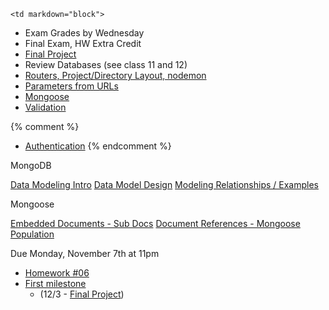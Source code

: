 	<td markdown="block">

* Exam Grades by Wednesday
* Final Exam, HW Extra Credit
* [Final Project](final-project.html)
* Review Databases (see class 11 and 12)
* [Routers, Project/Directory Layout, nodemon](slides/15/layout.html)
* [Parameters from URLs](slides/15/params.html)
* [Mongoose](slides/15/mongoose.html)
* [Validation](slides/15/validation.html)


{% comment %}
* [Authentication](slides/15/auth.html)
{% endcomment %}

<!-- 
* [](slides//.html)
* [](slides//.html)
-->
</td>
	<td markdown="block">
MongoDB

[Data Modeling Intro](https://docs.mongodb.com/manual/core/data-modeling-introduction/)
[Data Model Design](https://docs.mongodb.com/v3.2/core/data-model-design/)
[Modeling Relationships / Examples](https://docs.mongodb.com/v3.2/applications/data-models-relationships/)

Mongoose

[Embedded Documents - Sub Docs](http://mongoosejs.com/docs/subdocs.html) 
[Document References - Mongoose Population](http://mongoosejs.com/docs/populate.html) 

</td>
	<td markdown="block">

Due Monday, November 7th at 11pm

* [Homework #06](homework/06.html)
* [First milestone](final-project.html#proposal)
    * (12/3 - [Final Project](final-project.html))
</td>
